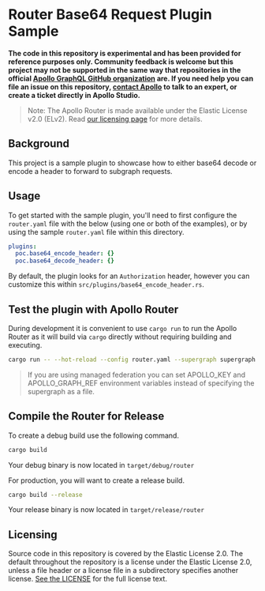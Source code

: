 # Router Base64 Request Plugin Sample

**The code in this repository is experimental and has been provided for reference purposes only. Community feedback is welcome but this project may not be supported in the same way that repositories in the official [Apollo GraphQL GitHub organization](https://github.com/apollographql) are. If you need help you can file an issue on this repository, [contact Apollo](https://www.apollographql.com/contact-sales) to talk to an expert, or create a ticket directly in Apollo Studio.**

> Note: The Apollo Router is made available under the Elastic License v2.0 (ELv2).
> Read [our licensing page](https://www.apollographql.com/docs/resources/elastic-license-v2-faq/) for more details.

## Background

This project is a sample plugin to showcase how to either base64 decode or encode a header to forward to subgraph requests. 

## Usage

To get started with the sample plugin, you'll need to first configure the `router.yaml` file with the below (using one or both of the examples), or by using the sample `router.yaml` file within this directory.

```yml
plugins:
  poc.base64_encode_header: {}
  poc.base64_decode_header: {}
```

By default, the plugin looks for an `Authorization` header, however you can customize this within `src/plugins/base64_encode_header.rs`.

## Test the plugin with Apollo Router

During development it is convenient to use `cargo run` to run the Apollo Router as it will build via `cargo` directly without requiring building and executing.

```bash
cargo run -- --hot-reload --config router.yaml --supergraph supergraph.graphql
```

> If you are using managed federation you can set APOLLO_KEY and APOLLO_GRAPH_REF environment variables instead of specifying the supergraph as a file.

## Compile the Router for Release

To create a debug build use the following command.

```bash
cargo build
```

Your debug binary is now located in `target/debug/router`

For production, you will want to create a release build.

```bash
cargo build --release
```

Your release binary is now located in `target/release/router`

## Licensing

Source code in this repository is covered by the Elastic License 2.0. The
default throughout the repository is a license under the Elastic License 2.0,
unless a file header or a license file in a subdirectory specifies another
license. [See the LICENSE](./LICENSE) for the full license text.
